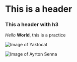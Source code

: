 # This is a header
### This a header with h3 

*Hello* **World**, this is a practice

![Image of Yaktocat](https://octodex.github.com/images/yaktocat.png)

![Image of Ayrton Senna]([https://www.google.com/url?sa=i&url=https%3A%2F%2Fwww.redbubble.com%2Fi%2Fposter%2FNo-Fear-No-Limits-No-Equal-by-ccuk66%2F37652079.LVTDI&psig=AOvVaw0GQiy5hT_Z2imATepxgjL3&ust=1718598697685000&source=images&cd=vfe&opi=89978449&ved=0CBEQjRxqFwoTCPiynZql34YDFQAAAAAdAAAAABAE](https://www.google.com/url?sa=i&url=https%3A%2F%2Fwww.youtube.com%2Fwatch%3Fv%3D36-p4Bouk6Q&psig=AOvVaw0GQiy5hT_Z2imATepxgjL3&ust=1718598697685000&source=images&opi=89978449))
